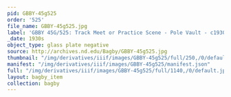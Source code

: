 ```yaml
---
pid: GBBY-45g525
order: '525'
file_name: GBBY-45g525.jpg
label: 'GBBY 45G/525: Track Meet or Practice Scene - Pole Vault - c1930s'
_date: 1930s
object_type: glass plate negative
source: http://archives.nd.edu/Bagby/GBBY-45g525.jpg
thumbnail: "/img/derivatives/iiif/images/GBBY-45g525/full/250,/0/default.jpg"
manifest: "/img/derivatives/iiif/images/GBBY-45g525/manifest.json"
full: "/img/derivatives/iiif/images/GBBY-45g525/full/1140,/0/default.jpg"
layout: bagby_item
collection: bagby
---
```

